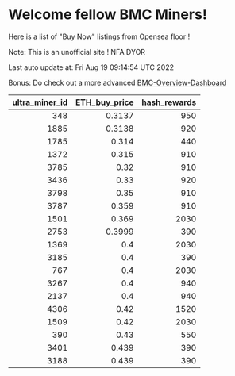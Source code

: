 # Welcome fellow BMC Miners!
Here is a list of "Buy Now" listings from Opensea floor !

Note: This is an unofficial site ! NFA DYOR

Last auto update at: Fri Aug 19 09:14:54 UTC 2022

Bonus: Do check out a more advanced [BMC-Overview-Dashboard](https://dune.com/defifunk/BMC-Overview-Dashboard)


|   ultra_miner_id |   ETH_buy_price |   hash_rewards |
|-----------------:|----------------:|---------------:|
|              348 |          0.3137 |            950 |
|             1885 |          0.3138 |            920 |
|             1785 |          0.314  |            440 |
|             1372 |          0.315  |            910 |
|             3785 |          0.32   |            910 |
|             3436 |          0.33   |            920 |
|             3798 |          0.35   |            910 |
|             3787 |          0.359  |            910 |
|             1501 |          0.369  |           2030 |
|             2753 |          0.3999 |            390 |
|             1369 |          0.4    |           2030 |
|             3185 |          0.4    |            390 |
|              767 |          0.4    |           2030 |
|             3267 |          0.4    |            940 |
|             2137 |          0.4    |            940 |
|             4306 |          0.42   |           1520 |
|             1509 |          0.42   |           2030 |
|              390 |          0.43   |            550 |
|             3401 |          0.439  |            390 |
|             3188 |          0.439  |            390 |